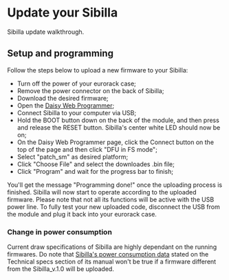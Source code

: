 
# Update your Sibilla

Sibilla update walkthrough.

## Setup and programming

Follow the steps below to upload a new firmware to your Sibilla: </br>
- Turn off the power of your eurorack case;
- Remove the power connector on the back of Sibilla;
- Download the desired firmware;
- Open the [Daisy Web Programmer](https://electro-smith.github.io/Programmer/);
- Connect Sibilla to your computer via USB;
- Hold the BOOT button down on the back of the module, and then press and release the RESET button. Sibilla's center white LED should now be on;
- On the Daisy Web Programmer page, click the Connect button on the top of the page and then click "DFU in FS mode";
- Select "patch_sm" as desired platform;
- Click "Choose File" and select the downloades .bin file;
- Click "Program" and wait for the progress bar to finish;

You'll get the message "Programming done!" once the uploading process is finished. Sibilla will now start to operate according to the uploaded firmware. Please note that not all its functions will be active with the USB power line.
To fully test your new uploaded code, disconnect the USB from the module and plug it back into your eurorack case.

### Change in power consumption

Current draw specifications of Sibilla are highly dependant on the running firmwares. 
Do note that [Sibilla's power consumption data](####-current-draw) stated on the Technical specs section of its manual won't be true if a firmware different from the Sibilla_v.1.0 will be uploaded.
